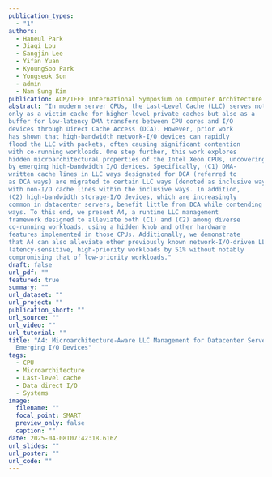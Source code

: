 ```yaml
---
publication_types:
  - "1"
authors:
  - Haneul Park
  - Jiaqi Lou
  - Sangjin Lee
  - Yifan Yuan
  - KyoungSoo Park
  - Yongseok Son
  - admin
  - Nam Sung Kim
publication: ACM/IEEE International Symposium on Computer Architecture (ISCA, accepted)
abstract: "In modern server CPUs, the Last-Level Cache (LLC) serves not
only as a victim cache for higher-level private caches but also as a
buffer for low-latency DMA transfers between CPU cores and I/O
devices through Direct Cache Access (DCA). However, prior work
has shown that high-bandwidth network-I/O devices can rapidly
flood the LLC with packets, often causing significant contention
with co-running workloads. One step further, this work explores
hidden microarchitectural properties of the Intel Xeon CPUs, uncovering two previously unrecognized LLC contentions triggered
by emerging high-bandwidth I/O devices. Specifically, (C1) DMA-
written cache lines in LLC ways designated for DCA (referred to
as DCA ways) are migrated to certain LLC ways (denoted as inclusive ways) when accessed by CPU cores, unexpectedly contending
with non-I/O cache lines within the inclusive ways. In addition,
(C2) high-bandwidth storage-I/O devices, which are increasingly
common in datacenter servers, benefit little from DCA while contending with (latency-sensitive) network-I/O devices within DCA
ways. To this end, we present A4, a runtime LLC management
framework designed to alleviate both (C1) and (C2) among diverse
co-running workloads, using a hidden knob and other hardware
features implemented in those CPUs. Additionally, we demonstrate
that A4 can also alleviate other previously known network-I/O-driven LLC contentions. Overall, it improves the performance of
latency-sensitive, high-priority workloads by 51% without notably
compromising that of low-priority workloads."
draft: false
url_pdf: ""
featured: true
summary: ""
url_dataset: ""
url_project: ""
publication_short: ""
url_source: ""
url_video: ""
url_tutorial: ""
title: "A4: Microarchitecture-Aware LLC Management for Datacenter Servers with
  Emerging I/O Devices"
tags:
  - CPU
  - Microarchitecture
  - Last-level cache
  - Data direct I/O
  - Systems
image:
  filename: ""
  focal_point: SMART
  preview_only: false
  caption: ""
date: 2025-04-08T07:42:18.616Z
url_slides: ""
url_poster: ""
url_code: ""
---
```

